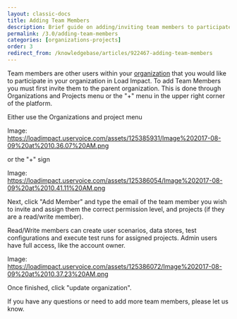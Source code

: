 ```yaml
---
layout: classic-docs
title: Adding Team Members
description: Brief guide on adding/inviting team members to participate in your Load Impact account and subscription.
permalink: /3.0/adding-team-members
categories: [organizations-projects]
order: 3
redirect_from: /knowledgebase/articles/922467-adding-team-members
---
```


Team members are other users within your [organization](organizations) that you would like to participate in your organization in Load Impact.  To add Team Members you must first invite them to the parent organization.  This is done through Organizations and Projects menu or the "+" menu in the upper right corner of the platform.

Either use the Organizations and project menu

Image: https://loadimpact.uservoice.com/assets/125385931/Image%202017-08-09%20at%2010.36.07%20AM.png






or the  "+" sign

Image: https://loadimpact.uservoice.com/assets/125386054/Image%202017-08-09%20at%2010.41.11%20AM.png





Next, click "Add Member" and type the email of the team member you wish to invite and assign them the correct permission level, and projects (if they are a read/write member).

Read/Write members can create user scenarios, data stores, test configurations and execute test runs for assigned projects.
Admin users have full access, like the account owner.


Image: https://loadimpact.uservoice.com/assets/125386072/Image%202017-08-09%20at%2010.37.23%20AM.png



Once finished, click "update organization".

If you have any questions or need to add more team members, please let us know.
